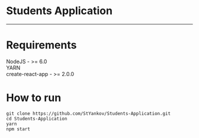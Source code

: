 # Students Application
---

# Requirements

NodeJS - >= 6.0  
YARN  
create-react-app - >= 2.0.0  

# How to run

```
git clone https://github.com/StYankov/Students-Application.git
cd Students-Application
yarn
npm start
```
